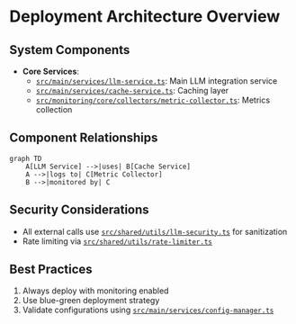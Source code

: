 # Deployment Architecture Overview

## System Components
- **Core Services**:
  - [`src/main/services/llm-service.ts`](src/main/services/llm-service.ts): Main LLM integration service
  - [`src/main/services/cache-service.ts`](src/main/services/cache-service.ts): Caching layer
  - [`src/monitoring/core/collectors/metric-collector.ts`](src/monitoring/core/collectors/metric-collector.ts): Metrics collection

## Component Relationships
```mermaid
graph TD
    A[LLM Service] -->|uses| B[Cache Service]
    A -->|logs to| C[Metric Collector]
    B -->|monitored by| C
```

## Security Considerations
- All external calls use [`src/shared/utils/llm-security.ts`](src/shared/utils/llm-security.ts) for sanitization
- Rate limiting via [`src/shared/utils/rate-limiter.ts`](src/shared/utils/rate-limiter.ts)

## Best Practices
1. Always deploy with monitoring enabled
2. Use blue-green deployment strategy
3. Validate configurations using [`src/main/services/config-manager.ts`](src/main/services/config-manager.ts)